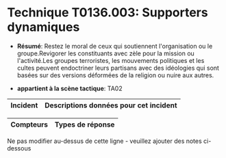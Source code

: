 # Technique T0136.003: Supporters dynamiques

* **Résumé**: Restez le moral de ceux qui soutiennent l'organisation ou le groupe.Revigorer les constituants avec zèle pour la mission ou l'activité.Les groupes terroristes, les mouvements politiques et les cultes peuvent endoctriner leurs partisans avec des idéologies qui sont basées sur des versions déformées de la religion ou nuire aux autres.

* **appartient à la scène tactique**: TA02


|Incident |Descriptions données pour cet incident |
|-------- |-------------------- |



|Compteurs |Types de réponse |
|-------- |-------------- |


Ne pas modifier au-dessus de cette ligne - veuillez ajouter des notes ci-dessous